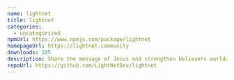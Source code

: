 ```yaml
---
name: lightnet
title: lightnet
categories:
  - uncategorized
npmUrl: https://www.npmjs.com/package/lightnet
homepageUrl: https://lightnet.community
downloads: 185
description: Share the message of Jesus and strengthen believers worldwide.
repoUrl: https://github.com/LightNetDev/lightnet
---
```

